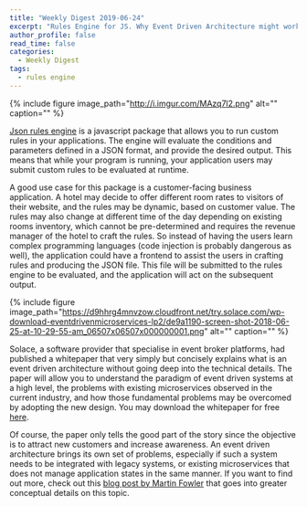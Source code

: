```yaml
---
title: "Weekly Digest 2019-06-24"
excerpt: "Rules Engine for JS. Why Event Driven Architecture might work for you."
author_profile: false
read_time: false
categories:
  - Weekly Digest
tags:
  - rules engine
---
```


{% include figure image_path="http://i.imgur.com/MAzq7l2.png" alt="" caption="" %}

[Json rules engine](https://www.npmjs.com/package/json-rules-engine) is a javascript package that allows you to run custom rules in your applications. The engine will evaluate the conditions and parameters defined in a JSON format, and provide the desired output. This means that while your program is running, your application users may submit custom rules to be evaluated at runtime. 

A good use case for this package is a customer-facing business application. A hotel may decide to offer different room rates to visitors of their website, and the rules may be dynamic, based on customer value. The rules may also change at different time of the day depending on existing rooms inventory, which cannot be pre-determined and requires the revenue manager of the hotel to craft the rules. So instead of having the users learn complex programming languages (code injection is probably dangerous as well), the application could have a frontend to assist the users in crafting rules and producing the JSON file. This file will be submitted to the rules engine to be evaluated, and the application will act on the subsequent output.


{% include figure image_path="https://d9hhrg4mnvzow.cloudfront.net/try.solace.com/wp-download-eventdrivenmicroservices-lp2/de9a1190-screen-shot-2018-06-25-at-10-29-55-am_06507x06507x000000001.png" alt="" caption="" %}

Solace, a software provider that specialise in event broker platforms, had published a whitepaper that very simply but concisely explains what is an event driven architecture without going deep into the technical details. The paper will allow you to understand the paradigm of event driven systems at a high level, the problems with existing microservices observed in the current industry, and how those fundamental problems may be overcomed by adopting the new design. You may download the whitepaper for free [here](https://try.solace.com/wp-download-eventdrivenmicroservices-lp2/).

Of course, the paper only tells the good part of the story since the objective is to attract new customers and increase awareness. An event driven architecture brings its own set of problems, especially if such a system needs to be integrated with legacy systems, or existing microservices that does not manage application states in the same manner. If you want to find out more, check out this [blog post by Martin Fowler](https://martinfowler.com/eaaDev/EventSourcing.html) that goes into greater conceptual details on this topic.
